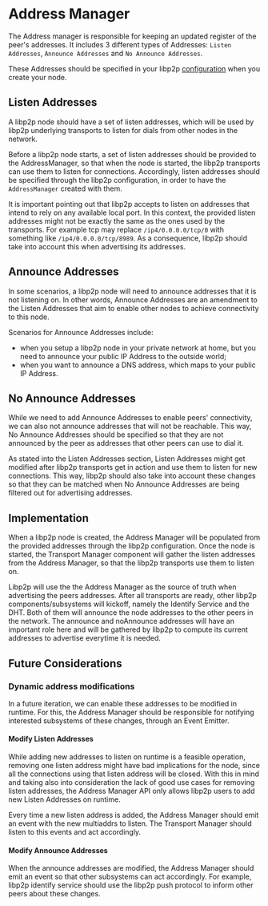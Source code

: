 # Address Manager

The Address manager is responsible for keeping an updated register of the peer's addresses. It includes 3 different types of Addresses: `Listen Addresses`, `Announce Addresses` and `No Announce Addresses`.

These Addresses should be specified in your libp2p [configuration](../../doc/CONFIGURATION.md) when you create your node.

## Listen Addresses

A libp2p node should have a set of listen addresses, which will be used by libp2p underlying transports to listen for dials from other nodes in the network.

Before a libp2p node starts, a set of listen addresses should be provided to the AddressManager, so that when the node is started, the libp2p transports can use them to listen for connections. Accordingly, listen addresses should be specified through the libp2p configuration, in order to have the `AddressManager` created with them.

It is important pointing out that libp2p accepts to listen on addresses that intend to rely on any available local port. In this context, the provided listen addresses might not be exactly the same as the ones used by the transports. For example tcp may replace `/ip4/0.0.0.0/tcp/0` with something like `/ip4/0.0.0.0/tcp/8989`. As a consequence, libp2p should take into account this when advertising its addresses.

## Announce Addresses

In some scenarios, a libp2p node will need to announce addresses that it is not listening on. In other words, Announce Addresses are an amendment to the Listen Addresses that aim to enable other nodes to achieve connectivity to this node.

Scenarios for Announce Addresses include:
- when you setup a libp2p node in your private network at home, but you need to announce your public IP Address to the outside world;
- when you want to announce a DNS address, which maps to your public IP Address.

## No Announce Addresses

While we need to add Announce Addresses to enable peers' connectivity, we can also not announce addresses that will not be reachable. This way, No Announce Addresses should be specified so that they are not announced by the peer as addresses that other peers can use to dial it.

As stated into the Listen Addresses section, Listen Addresses might get modified after libp2p transports get in action and use them to listen for new connections. This way, libp2p should also take into account these changes so that they can be matched when No Announce Addresses are being filtered out for advertising addresses.

## Implementation

When a libp2p node is created, the Address Manager will be populated from the provided addresses through the libp2p configuration. Once the node is started, the Transport Manager component will gather the listen addresses from the Address Manager, so that the libp2p transports use them to listen on.

Libp2p will use the the Address Manager as the source of truth when advertising the peers addresses. After all transports are ready, other libp2p components/subsystems will kickoff, namely the Identify Service and the DHT. Both of them will announce the node addresses to the other peers in the network. The announce and noAnnounce addresses will have an important role here and will be gathered by libp2p to compute its current addresses to advertise everytime it is needed.

## Future Considerations

### Dynamic address modifications 

In a future iteration, we can enable these addresses to be modified in runtime. For this, the Address Manager should be responsible for notifying interested subsystems of these changes, through an Event Emitter.

#### Modify Listen Addresses

While adding new addresses to listen on runtime is a feasible operation, removing one listen address might have bad implications for the node, since all the connections using that listen address will be closed. With this in mind and taking also into consideration the lack of good use cases for removing listen addresses, the Address Manager API only allows libp2p users to add new Listen Addresses on runtime.

Every time a new listen address is added, the Address Manager should emit an event with the new multiaddrs to listen. The Transport Manager should listen to this events and act accordingly.

#### Modify Announce Addresses

When the announce addresses are modified, the Address Manager should emit an event so that other subsystems can act accordingly. For example, libp2p identify service should use the libp2p push protocol to inform other peers about these changes.
